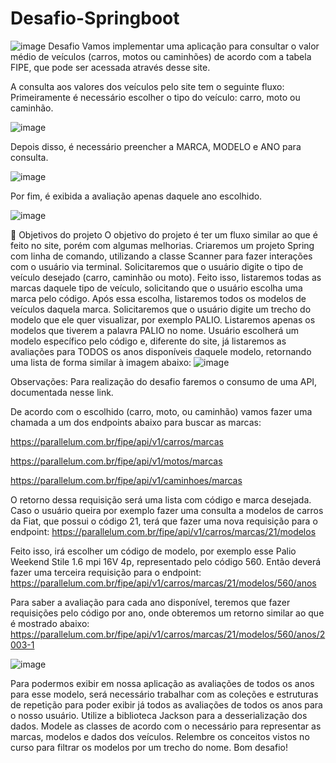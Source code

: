 # Desafio-Springboot
![image](https://github.com/user-attachments/assets/0b61a4b2-a479-4e3e-a307-87cdfa6c07ac)
Desafio
Vamos implementar uma aplicação para consultar o valor médio de veículos (carros, motos ou caminhões) de acordo com a tabela FIPE, que pode ser acessada através desse site.

A consulta aos valores dos veículos pelo site tem o seguinte fluxo:
Primeiramente é necessário escolher o tipo do veículo: carro, moto ou caminhão.

![image](https://github.com/user-attachments/assets/40e9acdb-73a2-4694-8773-04e70d48a175)

Depois disso, é necessário preencher a MARCA, MODELO e ANO para consulta.

![image](https://github.com/user-attachments/assets/05fe1d69-ec7e-42db-8d0f-004b3e3efa4f)

Por fim, é exibida a avaliação apenas daquele ano escolhido.

![image](https://github.com/user-attachments/assets/61672696-cb0d-44e5-89a3-4397c18e5205)



🔨 Objetivos do projeto
O objetivo do projeto é ter um fluxo similar ao que é feito no site, porém com algumas melhorias.
Criaremos um projeto Spring com linha de comando, utilizando a classe Scanner para fazer interações com o usuário via terminal.
Solicitaremos que o usuário digite o tipo de veículo desejado (carro, caminhão ou moto).
Feito isso, listaremos todas as marcas daquele tipo de veículo, solicitando que o usuário escolha uma marca pelo código.
Após essa escolha, listaremos todos os modelos de veículos daquela marca.
Solicitaremos que o usuário digite um trecho do modelo que ele quer visualizar, por exemplo PALIO.
Listaremos apenas os modelos que tiverem a palavra PALIO no nome.
Usuário escolherá um modelo específico pelo código e, diferente do site, já listaremos as avaliações para TODOS os anos disponíveis daquele modelo, retornando uma lista de forma similar à imagem abaixo:
![image](https://github.com/user-attachments/assets/417879b4-52b7-428f-816f-895440f11405)

Observações:
Para realização do desafio faremos o consumo de uma API, documentada nesse link.

De acordo com o escolhido (carro, moto, ou caminhão) vamos fazer uma chamada a um dos endpoints abaixo para buscar as marcas:

https://parallelum.com.br/fipe/api/v1/carros/marcas

https://parallelum.com.br/fipe/api/v1/motos/marcas

https://parallelum.com.br/fipe/api/v1/caminhoes/marcas

O retorno dessa requisição será uma lista com código e marca desejada. Caso o usuário queira por exemplo fazer uma consulta a modelos de carros da Fiat, que possui o código 21, terá que fazer uma nova requisição para o endpoint:
https://parallelum.com.br/fipe/api/v1/carros/marcas/21/modelos

Feito isso, irá escolher um código de modelo, por exemplo esse Palio Weekend Stile 1.6 mpi 16V 4p, representado pelo código 560. Então deverá fazer uma terceira requisição para o endpoint:
https://parallelum.com.br/fipe/api/v1/carros/marcas/21/modelos/560/anos

Para saber a avaliação para cada ano disponível, teremos que fazer requisições pelo código por ano, onde obteremos um retorno similar ao que é mostrado abaixo:
https://parallelum.com.br/fipe/api/v1/carros/marcas/21/modelos/560/anos/2003-1

![image](https://github.com/user-attachments/assets/9250b58e-7ce8-4653-8e7e-15c9b086f36f)

Para podermos exibir em nossa aplicação as avaliações de todos os anos para esse modelo, será necessário trabalhar com as coleções e estruturas de repetição para poder exibir já todos as avaliações de todos os anos para o nosso usuário.
Utilize a biblioteca Jackson para a desserialização dos dados.
Modele as classes de acordo com o necessário para representar as marcas, modelos e dados dos veículos.
Relembre os conceitos vistos no curso para filtrar os modelos por um trecho do nome.
Bom desafio!
